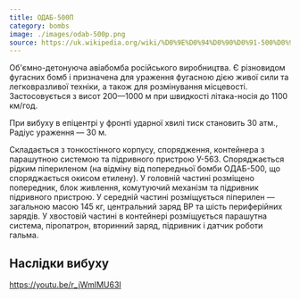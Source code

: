 ```yaml
---
title: ОДАБ-500П
category: bombs
image: ./images/odab-500p.png
source: https://uk.wikipedia.org/wiki/%D0%9E%D0%94%D0%90%D0%91-500%D0%9F
---
```


Об'ємно-детонуюча авіабомба російського виробництва. Є різновидом фугасних бомб і призначена для ураження фугасною дією живої сили та легковразливої техніки, а також для розмінування місцевості. Застосовується з висот 200—1000 м при швидкості літака-носія до 1100 км/год.

При вибуху в епіцентрі у фронті ударної хвилі тиск становить 30 атм., Радіус ураження — 30 м.

Складається з тонкостінного корпусу, спорядження, контейнера з парашутною системою та підривного пристрою У-563. Споряджається рідким піпериленом (на відміну від попередньої бомби ОДАБ-500, що споряджається окисом етилену). У головній частині розміщено попередник, блок живлення, комутуючий механізм та підривник підривного пристрою. У середній частині розміщується піперилен — загальною масою 145 кг, центральний заряд ВР та шість периферійних зарядів. У хвостовій частині в контейнері розміщується парашутна система, піропатрон, вторинний заряд, підривник і датчик роботи гальма.

## Наслідки вибуху

https://youtu.be/r_jWmIMU63I